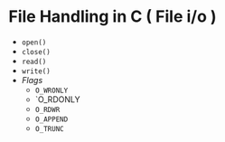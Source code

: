 # File Handling in C ( File i/o )
* `open()`
* `close()`
* `read()`
* `write()`
* _Flags_
	* `O_WRONLY`
	* `O_RDONLY
	* `O_RDWR`
	* `O_APPEND`
	* `O_TRUNC`
